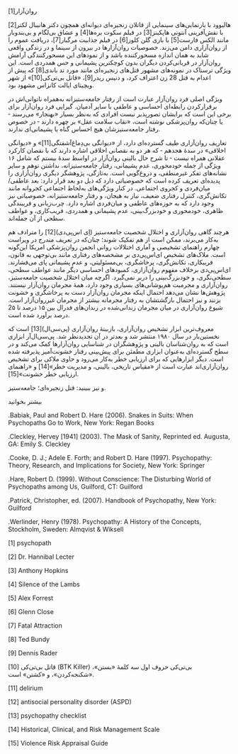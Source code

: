  روان‌آزار[1]

هالیوود با بازنمایی‌های سینمایی از قاتلان زنجیره‌ای دیوانه‌ای همچون دکتر هانیبال لکتر[2] با نقش‌آفرینی آنتونی هاپکینز[3] در فیلم سکوت بره‌ها[4] و عشاق بی‌لگام و بی‌بندوبار مانند الکس فارست[5] با بازی گلن کلوز[6] در فیلم جذابیت مرگبار[7]، دریافت عموم را از روان‌آزاری دامن می‌زند. خصوصیات روان‌آزارها در بیرون از سینما و در زندگی واقعی شاید به همان اندازه مسحورکننده باشد و از نمودهای این مسحورکنندگی آرامش روان‌آزار در قربانی‌کردن دیگران بدون کوچکترین پشیمانی و حس همدردی است. این ویژگی ترسناک در نمونه‌های مشهور قتل‌های زنجیره‌ای مانند مورد تد باندی[8] که پیش از اعدام به قتل 28 زن اعتراف کرد، و دنیس ریدر[9]، «قاتل بی‌تی‌کی[10]» از شهر ویچیتای ایالت کانزاس مشهود بود.

ویژگی اصلی فرد روان‌آزار عبارت است از رفتار جامعه‌ستیزانه به‌همراه ناتوانی‌اش در برقرارکردن رابطه‌ای احساسی و عاطفی با سایر آدمیان. گیرایی فرد روان‌آزار برای برخی این است که برایشان تصورپذیر نیست افرادی که به‌نظر بسیار «بهنجار» می‌رسند ‐ یا چنان‌که روان‌پزشکی نوشته است، «نقاب سلامت عقل» بر چهره دارند ‐ در خصوص رفتار جامعه‌ستیزشان هیچ احساس گناه یا پشیمانی‌ای ندارند.

تعاریف روان‌آزاری طیف گسترده‌ای دارد، از «دیوانگی بی‌دِماغ‌آشفتگی[11]» و «دیوانگی اخلاقی» در سدۀ هجدهم ‐ که هر دو به نقصانی اخلاقی اشاره دارند که با نقصان کارکرد عقلانی همراه نیست ‐ تا شرح حال بالینی روان‌آزار در اواسط سدۀ بیستم که شامل ۱۶ ویژگی از جمله خودمحوری، عدم پشیمانی، رفتار جامعه‌ستیزانه، نداشتن توهم و سایر نشانه‌های تفکر غیرمنطقی، و دروغ‌گویی است. به‌تازگی، پژوهشگر دیگری روان‌آزاری را پدیده‌ای تعریف کرده است که خصوصیاتی دارد که ذیل دو بعد قرار دارد: بعد عاطفی/میان‌فردی و کجروی اجتماعی. در کنار ویژگی‌های به‌لحاظ اجتماعی کجروانه مانند تکانش‌گری، کنترل رفتاری ضعیف، نیاز به هیجان، و رفتار جامعه‌ستیزانه، خصوصیاتی نیز وجود دارد که به حوزه‌های عاطفی و میان‌فردی اشاره دارد. چرب‌زبانی و فریبندگی ظاهری، خودمحوری و خودبزرگ‌بینی، عدم پشیمانی و همدردی، فریب‌کاری، و عواطف سطحی از آن جمله‌اند.

هرچند گاهی روان‌آزاری و اختلال شخصیت جامعه‌ستیز (اِی اس‌پی‌دی)[12] را مترادف هم به‌کار می‌برند، ممکن است از هم تفکیک شوند؛ چنان‌که در تعریف مندرج در ویراست چهارم راهنمای تشخیصی و آماری اختلالات روانی انجمن روان‌پزشکی امریکا این‌گونه است. ملاک‌های تشخیص ای‌اس‌پی‌دی بر مشخصه‌های رفتاری مانند بی‌توجهی به قانون، فریبکاری، تکانش‌گری، پرخاشگری، بی‌مسئولیتی، و عدم پشیمانی پای می‌فشارند. ای‌اس‌پی‌دی برخلاف مفهوم روان‌آزاری، کمبودهای احساسی دیگر مانند عواطف سطحی، سطحی‌نگری، و خودبزرگ‌بینی را دربر نمی‌گیرد. اگرچه میان اختلال شخصیت جامعه‌ستیز، روان‌آزاری و مجرمیت هم‌پوشانی‌های بسیاری وجود دارد، همهٔ مجرمان روان‌آزار نیستند. پژوهش‌ها نشان می‌دهد احتمال اینکه مجرمان روان‌آزار دست به پرخاشگری و خشونت بزنند و نیز احتمال بازگشتشان به رفتار مجرمانه بیشتر از مجرمان غیرروان‌آزار است. شیوع روان‌آزاری در میان مجرمان زندانی‌شده در زندان‌های فدرال بین ۱۵ درصد تا 2۵ درصد برآورد شده است.

معروف‌ترین ابزار تشخیص روان‌آزاری، بازبینۀ روان‌آزاری (پی‌سی‌ال)[13] است که نخستین‌بار در سال ۱۹۸۰ منتشر شد و بعدتر در آن تجدیدنظر شد. پی‌سی‌ال‌‌آر ابزاری است که به روان‌شناسان بالینی و پژوهشگران در شناسایی روان‌آزارها کمک می‌کند و در سطح گسترده‌ای به‌عنوان ابزاری مطمئن برای پیش‌بینی رفتار خشونت‌آمیز پذیرفته شده است. دیگر ابزارهایی که برای ارزیابی خطر به‌کار می‌رود و حاوی ملاکی برای تشخیص روان‌آزاری‌اند عبارت است از «مقیاس تاریخی، بالینی، و مدیریت خطر»[14] و «راهنمای ارزیابی خطر خشونت»[15].

  


  


و نیز ببینید: قتل زنجیره‌ای؛ جامعه‌ستیز.

  


بیشتر بخوانید

  


.Babiak, Paul and Robert D. Hare (2006). Snakes in Suits: When Psychopaths Go to Work, New York: Regan Books

.Cleckley, Hervey [1941] (2003). The Mask of Sanity, Reprinted ed. Augusta, GA: Emily S. Cleckley

.Cooke, D. J.; Adele E. Forth; and Robert D. Hare (1997). Psychopathy: Theory, Research, and Implications for Society, New York: Springer

.Hare, Robert D. (1999). Without Conscience: The Disturbing World of Psychopaths among Us, Guilford, CT: Guilford

.Patrick, Christopher, ed. (2007). Handbook of Psychopathy, New York: Guilford

.Werlinder, Henry (1978). Psychopathy: A History of the Concepts, Stockholm, Sweden: Almqvist & Wiksell

  


 [1] psychopath

[2] Dr. Hannibal Lecter

[3] Anthony Hopkins

 [4] Silence of the Lambs

[5] Alex Forrest

 [6] Glenn Close

[7] Fatal Attraction

[8] Ted Bundy

[9] Dennis Rader

 [10] قاتل بی‌تی‌کی (BTK Killer) بی‌تی‌کی حروف اول سه کلمهٔ «بستن»، «شکنجه‌کردن»، و «کشتن» است.

[11] delirium

[12] antisocial personality disorder (ASPD)

[13] psychopathy checklist

[14] Historical, Clinical, and Risk Management Scale

 [15] Violence Risk Appraisal Guide

  


 

  


 

  


 

 